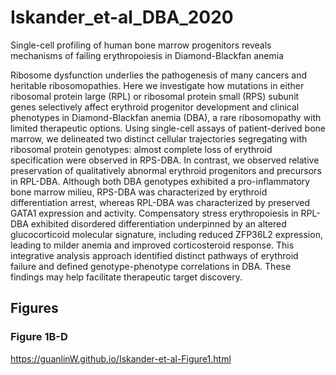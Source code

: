 # Iskander_et-al_DBA_2020

Single-cell profiling of human bone marrow progenitors reveals mechanisms of failing erythropoiesis in Diamond-Blackfan anemia

Ribosome dysfunction underlies the pathogenesis of many cancers and heritable ribosomopathies. Here we investigate how mutations in either ribosomal protein large (RPL) or ribosomal protein small (RPS) subunit genes selectively affect erythroid progenitor development and clinical phenotypes in Diamond-Blackfan anemia (DBA), a rare ribosomopathy with limited therapeutic options. Using single-cell assays of patient-derived bone marrow, we delineated two distinct cellular trajectories segregating with ribosomal protein genotypes: almost complete loss of erythroid specification were observed in RPS-DBA. In contrast, we observed relative preservation of qualitatively abnormal erythroid progenitors and precursors in RPL-DBA. Although both DBA genotypes exhibited a pro-inflammatory bone marrow milieu, RPS-DBA was characterized by erythroid differentiation arrest, whereas RPL-DBA was characterized by preserved GATA1 expression and activity. Compensatory stress erythropoiesis in RPL-DBA exhibited disordered differentiation underpinned by an altered glucocorticoid molecular signature, including reduced ZFP36L2 expression, leading to milder anemia and improved corticosteroid response. This integrative analysis approach identified distinct pathways of erythroid failure and defined genotype-phenotype correlations in DBA. These findings may help facilitate therapeutic target discovery.


## Figures 
### Figure 1B-D

https://guanlinW.github.io/Iskander-et-al-Figure1.html


